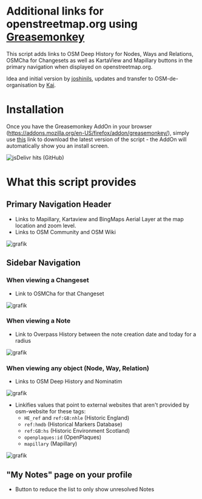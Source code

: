 # Additional links for openstreetmap.org using [Greasemonkey]([https://wikipedia.org/wiki/Greasemonkey](https://www.greasespot.net/))

This script adds links to OSM Deep History for Nodes, Ways and Relations, OSMCha for Changesets as well as KartaView and Mapillary buttons 
in the primary navigation when displayed on openstreetmap.org.

Idea and initial version by [joshinils](https://github.com/joshinils), updates and transfer to OSM-de-organisation by [Kai](https://github.com/kmpoppe).

# Installation

Once you have the Greasemonkey AddOn in your browser (https://addons.mozilla.org/en-US/firefox/addon/greasemonkey/), simply use [this](https://cdn.jsdelivr.net/gh/OSM-de/osm-org-greasemonkey@master/osm-org-greasemonkey.user.js) link to download the latest version of the script - the AddOn will automatically show you an install screen.

![jsDelivr hits (GitHub)](https://img.shields.io/jsdelivr/gh/hm/OSM-de/osm-org-greasemonkey?style=for-the-badge)

# What this script provides

## Primary Navigation Header

* Links to Mapillary, Kartaview and BingMaps Aerial Layer at the map location and zoom level.
* Links to OSM Community and OSM Wiki

![grafik](https://github.com/OSM-de/osm-org-greasemonkey/assets/24451207/57c3bf80-8e5c-41a4-8731-dd01b0517b71)

## Sidebar Navigation

### When viewing a Changeset

* Link to OSMCha for that Changeset

![grafik](https://github.com/OSM-de/osm-org-greasemonkey/assets/24451207/13c0de19-e47f-4d57-8d39-c116f9029aa4)

### When viewing a Note

* Link to Overpass History between the note creation date and today for a radius

![grafik](https://github.com/OSM-de/osm-org-greasemonkey/assets/24451207/2ea8469c-3f92-4b25-997b-408beb0845f9)

### When viewing any object (Node, Way, Relation)

* Links to OSM Deep History and Nominatim

![grafik](https://github.com/OSM-de/osm-org-greasemonkey/assets/24451207/60ab1cb1-1098-4b6d-b737-79db781818ef)

* Linkifies values that point to external websites that aren't provided by osm-website for these tags:
  * `HE_ref` and `ref:GB:nhle` (Historic England)
  * `ref:hmdb` (Historical Markers Database)
  * `ref:GB:hs` (Historic Environment Scotland)
  * `openplaques:id` (OpenPlaques)
  * `mapillary` (Mapillary)

![grafik](https://github.com/OSM-de/osm-org-greasemonkey/assets/24451207/3d01725d-cfaa-43f7-a2d3-7327b2fbee30)

## "My Notes" page on your profile

* Button to reduce the list to only show unresolved Notes
